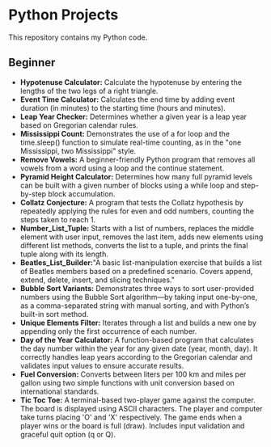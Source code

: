 # Python Projects

This repository contains my Python code.

## Beginner

- **Hypotenuse Calculator:** Calculate the hypotenuse by entering the lengths of the two legs of a right triangle.
- **Event Time Calculator:** Calculates the end time by adding event duration (in minutes) to the starting time (hours and minutes).
- **Leap Year Checker:** Determines whether a given year is a leap year based on Gregorian calendar rules.
- **Mississippi Count:** Demonstrates the use of a for loop and the time.sleep() function to simulate real-time counting, as in the "one Mississippi, two Mississippi" style.
- **Remove Vowels:** A beginner-friendly Python program that removes all vowels from a word using a loop and the continue statement.
- **Pyramid Height Calculator:** Determines how many full pyramid levels can be built with a given number of blocks using a while loop and step-by-step block accumulation.
- **Collatz Conjecture:** A program that tests the Collatz hypothesis by repeatedly applying the rules for even and odd numbers, counting the steps taken to reach 1.
- **Number_List_Tuple:** Starts with a list of numbers, replaces the middle element with user input, removes the last item, adds new elements using different list methods, converts the list to a tuple, and prints the final tuple along with its length.
- **Beatles_List_Builder:**"A basic list-manipulation exercise that builds a list of Beatles members based on a predefined scenario. Covers append, extend, delete, insert, and slicing techniques."
- **Bubble Sort Variants:** Demonstrates three ways to sort user-provided numbers using the Bubble Sort algorithm—by taking input one-by-one, as a comma-separated string with manual sorting, and with Python’s built-in sort method.
- **Unique Elements Filter:** Iterates through a list and builds a new one by appending only the first occurrence of each number.
- **Day of the Year Calculator:** A function-based program that calculates the day number within the year for any given date (year, month, day). It correctly handles leap years according to the Gregorian calendar and validates input values to ensure accurate results.
- **Fuel Conversion:** Converts between liters per 100 km and miles per gallon using two simple functions with unit conversion based on international standards.
- **Tic Toc Toe:** A terminal-based two-player game against the computer. The board is displayed using ASCII characters. The player and computer take turns placing 'O' and 'X' respectively. The game ends when a player wins or the board is full (draw). Includes input validation and graceful quit option (q or Q).



